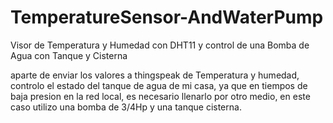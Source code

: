 # TemperatureSensor-AndWaterPump
Visor de Temperatura y Humedad con DHT11 y control de una Bomba de Agua con Tanque y Cisterna

aparte de enviar los valores a thingspeak de Temperatura y humedad, controlo el estado del tanque de agua de mi casa, ya que en tiempos de baja presion en la red local, es necesario llenarlo por otro medio, en este caso utilizo una bomba de 3/4Hp y una tanque cisterna.
